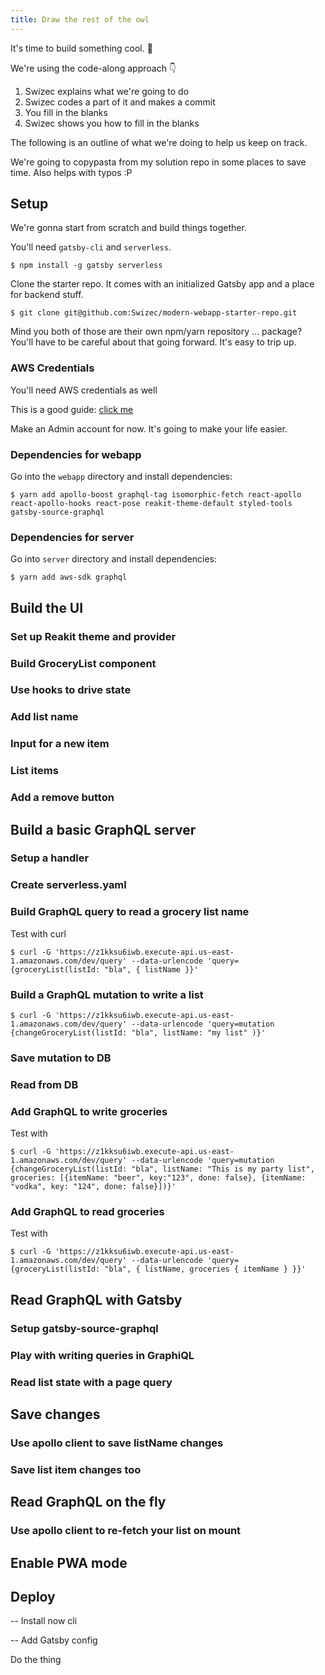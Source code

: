 ```yaml
---
title: Draw the rest of the owl
---
```


It's time to build something cool. 🤘

We're using the code-along approach 👇

1.  Swizec explains what we're going to do
2.  Swizec codes a part of it and makes a commit
3.  You fill in the blanks
4.  Swizec shows you how to fill in the blanks

The following is an outline of what we're doing to help us keep on track.

We're going to copypasta from my solution repo in some places to save time.
Also helps with typos :P

## Setup

We're gonna start from scratch and build things together.

You'll need `gatsby-cli` and `serverless`.

```
$ npm install -g gatsby serverless
```

Clone the starter repo. It comes with an initialized Gatsby app and a place for
backend stuff.

```
$ git clone git@github.com:Swizec/modern-webapp-starter-repo.git
```

Mind you both of those are their own npm/yarn repository ... package? You'll
have to be careful about that going forward. It's easy to trip up.

### AWS Credentials

You'll need AWS credentials as well

This is a good guide:
[click me](https://serverless.com/framework/docs/providers/aws/guide/credentials/)

Make an Admin account for now. It's going to make your life easier.

### Dependencies for webapp

Go into the `webapp` directory and install dependencies:

```
$ yarn add apollo-boost graphql-tag isomorphic-fetch react-apollo react-apollo-hooks react-pose reakit-theme-default styled-tools gatsby-source-graphql
```

### Dependencies for server

Go into `server` directory and install dependencies:

```
$ yarn add aws-sdk graphql
```

## Build the UI

### Set up Reakit theme and provider

### Build GroceryList component

### Use hooks to drive state

### Add list name

### Input for a new item

### List items

### Add a remove button

## Build a basic GraphQL server

### Setup a handler

### Create serverless.yaml

### Build GraphQL query to read a grocery list name

Test with curl

```
$ curl -G 'https://z1kksu6iwb.execute-api.us-east-1.amazonaws.com/dev/query' --data-urlencode 'query={groceryList(listId: "bla", { listName }}'
```

### Build a GraphQL mutation to write a list

```
$ curl -G 'https://z1kksu6iwb.execute-api.us-east-1.amazonaws.com/dev/query' --data-urlencode 'query=mutation {changeGroceryList(listId: "bla", listName: "my list" )}'
```

### Save mutation to DB

### Read from DB

### Add GraphQL to write groceries

Test with

```
$ curl -G 'https://z1kksu6iwb.execute-api.us-east-1.amazonaws.com/dev/query' --data-urlencode 'query=mutation {changeGroceryList(listId: "bla", listName: "This is my party list", groceries: [{itemName: "beer", key:"123", done: false}, {itemName: "vodka", key: "124", done: false}])}'
```

### Add GraphQL to read groceries

Test with

```
$ curl -G 'https://z1kksu6iwb.execute-api.us-east-1.amazonaws.com/dev/query' --data-urlencode 'query={groceryList(listId: "bla", { listName, groceries { itemName } }}'
```

## Read GraphQL with Gatsby

### Setup gatsby-source-graphql

### Play with writing queries in GraphiQL

### Read list state with a page query

## Save changes

### Use apollo client to save listName changes

### Save list item changes too

## Read GraphQL on the fly

### Use apollo client to re-fetch your list on mount

## Enable PWA mode

## Deploy

-- Install now cli

-- Add Gatsby config

Do the thing
